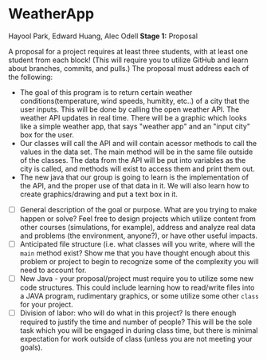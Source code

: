# WeatherApp
Hayool Park, Edward Huang, Alec Odell 
**Stage 1:**  Proposal

A proposal for a project requires at least three students,
with at least one student from each block!  (This will require
you to utilize GitHub and learn about branches, commits, and pulls.)
The proposal must address each of the following:


- The goal of this program is to return certain weather conditions(temperature, wind speeds, humitity, etc..) of a city that the user inputs. This will be done by calling the open weather API. The weather API updates in real time. There will be a graphic which looks like a simple weather app, that says "weather app" and an "input city" box for the user. 
- Our classes will call the API and will contain acessor methods to call the values in the data set. The main method will be in the same file outside of the classes. The data from the API will be put into variables as the city is called, and methods will exist to access them and print them out. 
- The new java that our group is going to learn is the implementation of the API, and the proper use of that data in it. We will also learn how to create graphics/drawing and put a text box in it. 


- [ ] General description of the goal or purpose.  What are you trying to make happen or solve?  Feel free to design projects which utilize content from other courses (simulations, for example), address and analyze real data and problems (the environment, anyone?), or have other useful impacts.
- [ ] Anticipated file structure (i.e. what classes will you write, where will the `main` method exist?  Show me that you have thought enough about this problem or project to begin to recognize some of the complexity you will need to account for.
- [ ] New Java - your proposal/project must require you to utilize some new code structures.  This could include learning how to read/write files into a JAVA program, rudimentary graphics, or some utilize some other `class` for your project.
- [ ] Division of labor:  who will do what in this project?  Is there enough required to justify the time and number of people?  This will be the sole task which you will be engaged in during class time, but there is minimal expectation for work outside of class (unless you are not meeting your goals).
